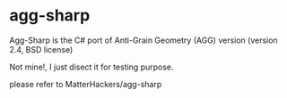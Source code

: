 agg-sharp
=========
 
 Agg-Sharp is the C# port of Anti-Grain Geometry (AGG)  version (version 2.4, BSD license)
 
 Not mine!, I just disect it for testing purpose.
 
 please refer to  MatterHackers/agg-sharp
